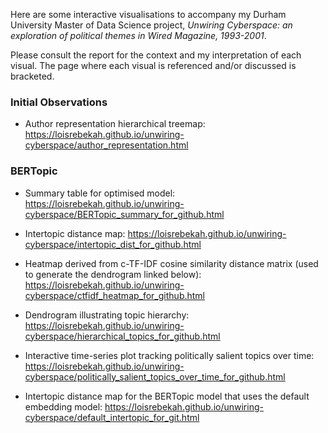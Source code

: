 Here are some interactive visualisations to accompany my Durham University Master of Data Science project, *Unwiring Cyberspace: an exploration of political themes in Wired Magazine, 1993-2001*. 


Please consult the report for the context and my interpretation of each visual. The page where each visual is referenced and/or discussed is bracketed. 

### Initial Observations
+ Author representation hierarchical treemap: https://loisrebekah.github.io/unwiring-cyberspace/author_representation.html

### BERTopic
+ Summary table for optimised model: https://loisrebekah.github.io/unwiring-cyberspace/BERTopic_summary_for_github.html
  
+ Intertopic distance map: https://loisrebekah.github.io/unwiring-cyberspace/intertopic_dist_for_github.html

+ Heatmap derived from c-TF-IDF cosine similarity distance matrix (used to generate the dendrogram linked below): https://loisrebekah.github.io/unwiring-cyberspace/ctfidf_heatmap_for_github.html

+ Dendrogram illustrating topic hierarchy: https://loisrebekah.github.io/unwiring-cyberspace/hierarchical_topics_for_github.html

+ Interactive time-series plot tracking politically salient topics over time: https://loisrebekah.github.io/unwiring-cyberspace/politically_salient_topics_over_time_for_github.html

+ Intertopic distance map for the BERTopic model that uses the default embedding model: https://loisrebekah.github.io/unwiring-cyberspace/default_intertopic_for_git.html

